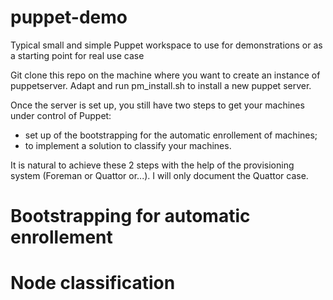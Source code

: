 # puppet-demo
Typical small and simple Puppet workspace to use for demonstrations or as a starting point for real use case

Git clone this repo on the machine where you want to create an instance of puppetserver.
Adapt and run pm_install.sh to install a new puppet server.

Once the server is set up, you still have two steps to get your machines under control of Puppet:
- set up of the bootstrapping for the automatic enrollement of machines;
- to implement a solution to classify your machines.

It is natural to achieve these 2 steps with the help of the provisioning system (Foreman or Quattor or...). I will only document the Quattor case.

# Bootstrapping for automatic enrollement

# Node classification

